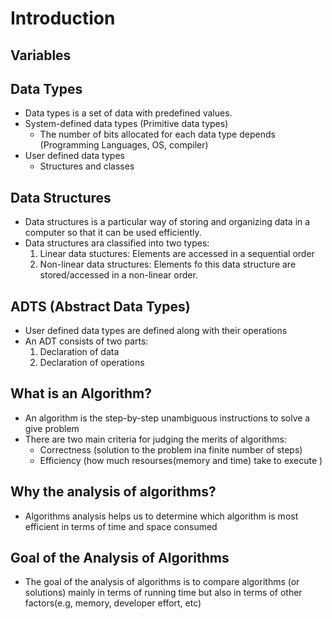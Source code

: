 # Introduction 

## Variables

## Data Types
- Data types is a set of data with predefined values.
- System-defined data types (Primitive data types)
    + The number of bits allocated for each data type depends (Programming Languages, OS, compiler)
- User defined data types
    + Structures and classes
    
## Data Structures
- Data structures is a particular way of storing and organizing data in a computer so that it can be used efficiently.
- Data structures ara classified into two types:
    1. Linear data stuctures: Elements are accessed in a sequential order
    2. Non-linear data structures: Elements fo this data structure are stored/accessed in a non-linear order.

## ADTS (Abstract Data Types)
- User defined data types are defined along with their operations
- An ADT consists of two parts:
    1. Declaration of data
    2. Declaration of operations
    
## What is an Algorithm?
- An algorithm is the step-by-step unambiguous instructions to solve a give problem
- There are two main criteria for judging the merits of algorithms:
    + Correctness (solution to the problem ina finite number of steps)
    + Efficiency (how much resourses(memory and time) take to execute )

## Why the analysis of algorithms?
- Algorithms analysis helps us to determine which algorithm is most efficient in terms of time and space consumed

## Goal of the Analysis of Algorithms
- The goal of the analysis of algorithms is to compare algorithms (or solutions)  mainly in terms of running time but also in terms of other factors(e.g, memory, developer effort, etc)

## 